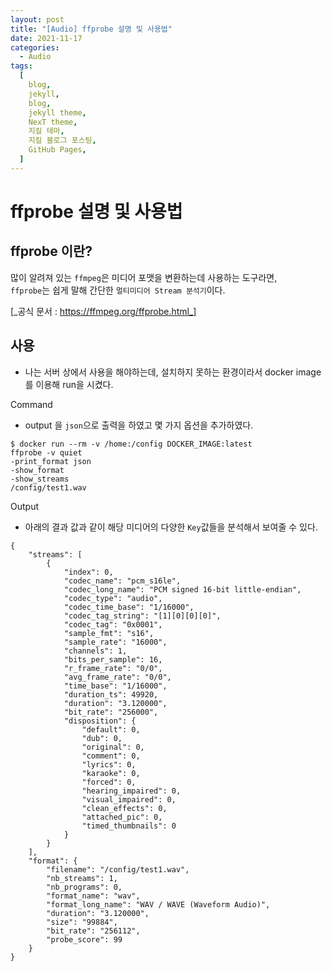 ```yaml
---
layout: post
title: "[Audio] ffprobe 설명 및 사용법"
date: 2021-11-17
categories:
  - Audio
tags:
  [
    blog,
    jekyll,
    blog,
    jekyll theme,
    NexT theme,
    지킬 테마,
    지킬 블로그 포스팅,
    GitHub Pages,
  ]
---
```


# ffprobe 설명 및 사용법

## ffprobe 이란?

많이 알려져 있는 `ffmpeg`은 미디어 포맷을 변환하는데 사용하는 도구라면, <br>
`ffprobe`는 쉽게 말해 간단한 `멀티미디어 Stream 분석기`이다.

[_공식 문서 : https://ffmpeg.org/ffprobe.html_]

## 사용

- 나는 서버 상에서 사용을 해야하는데, 설치하지 못하는 환경이라서 docker image를 이용해 run을 시켰다.

Command

- output 을 `json`으로 출력을 하였고 몇 가지 옵션을 추가하였다.

```
$ docker run --rm -v /home:/config DOCKER_IMAGE:latest
ffprobe -v quiet
-print_format json
-show_format
-show_streams
/config/test1.wav
```

Output

- 아래의 결과 값과 같이 해당 미디어의 다양한 `Key`값들을 분석해서 보여줄 수 있다.

```
{
    "streams": [
        {
            "index": 0,
            "codec_name": "pcm_s16le",
            "codec_long_name": "PCM signed 16-bit little-endian",
            "codec_type": "audio",
            "codec_time_base": "1/16000",
            "codec_tag_string": "[1][0][0][0]",
            "codec_tag": "0x0001",
            "sample_fmt": "s16",
            "sample_rate": "16000",
            "channels": 1,
            "bits_per_sample": 16,
            "r_frame_rate": "0/0",
            "avg_frame_rate": "0/0",
            "time_base": "1/16000",
            "duration_ts": 49920,
            "duration": "3.120000",
            "bit_rate": "256000",
            "disposition": {
                "default": 0,
                "dub": 0,
                "original": 0,
                "comment": 0,
                "lyrics": 0,
                "karaoke": 0,
                "forced": 0,
                "hearing_impaired": 0,
                "visual_impaired": 0,
                "clean_effects": 0,
                "attached_pic": 0,
                "timed_thumbnails": 0
            }
        }
    ],
    "format": {
        "filename": "/config/test1.wav",
        "nb_streams": 1,
        "nb_programs": 0,
        "format_name": "wav",
        "format_long_name": "WAV / WAVE (Waveform Audio)",
        "duration": "3.120000",
        "size": "99884",
        "bit_rate": "256112",
        "probe_score": 99
    }
}
```
